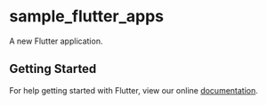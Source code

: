 # sample_flutter_apps

A new Flutter application.

## Getting Started

For help getting started with Flutter, view our online
[documentation](https://flutter.io/).
